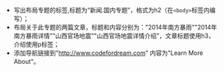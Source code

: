 - 写出布局专题的标签,标题为“新闻.国内专题”，格式为h2（在`<body>`标签内编写）；
- 布局关于此专题的两篇文章，标题和内容分别为："2014年南方暴雨""2014年南方暴雨详情""山西官场地震""山西官场地震详情介绍"，文章标题使用h3，介绍使用p标签；
- 添加导航链接到"http://www.codefordream.com" 内容为"Learn More About"。